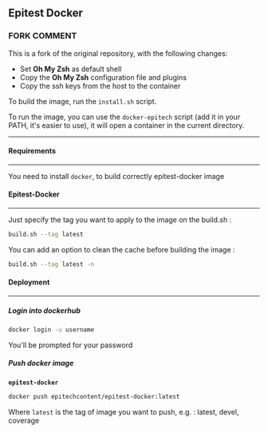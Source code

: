 ## Epitest Docker

### FORK COMMENT

This is a fork of the original repository, with the following changes:

- Set **Oh My Zsh** as default shell
- Copy the **Oh My Zsh** configuration file and plugins
- Copy the ssh keys from the host to the container

To build the image, run the `install.sh` script.

To run the image, you can use the `docker-epitech` script (add it in your PATH, it's easier to use), it will open a container in the current directory.

---

#### Requirements

---

You need to install `docker`, to build correctly epitest-docker image

#### Epitest-Docker

---

Just specify the tag you want to apply to the image on the build.sh :

```bash
build.sh --tag latest
```

You can add an option to clean the cache before building the image :

```bash
build.sh --tag latest -n
```

#### Deployment

---

##### Login into dockerhub

```bash
docker login -u username
```

You'll be prompted for your password

##### Push docker image

**`epitest-docker`**

```bash
docker push epitechcontent/epitest-docker:latest
```

Where `latest` is the tag of image you want to push, e.g. : latest, devel, coverage
